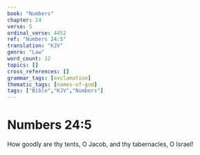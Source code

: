 ```yaml
---
book: "Numbers"
chapter: 24
verse: 5
ordinal_verse: 4452
ref: "Numbers 24:5"
translation: "KJV"
genre: "Law"
word_count: 12
topics: []
cross_references: []
grammar_tags: [exclamation]
thematic_tags: [names-of-god]
tags: ["Bible","KJV","Numbers"]
---
```


# Numbers 24:5

How goodly are thy tents, O Jacob, and thy tabernacles, O Israel!
